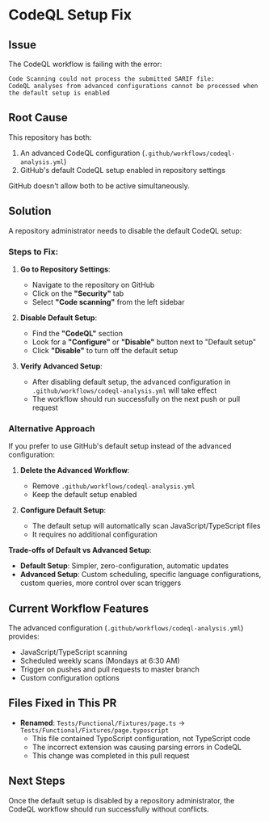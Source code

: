 # CodeQL Setup Fix

## Issue

The CodeQL workflow is failing with the error:
```
Code Scanning could not process the submitted SARIF file:
CodeQL analyses from advanced configurations cannot be processed when the default setup is enabled
```

## Root Cause

This repository has both:
1. An advanced CodeQL configuration (`.github/workflows/codeql-analysis.yml`)
2. GitHub's default CodeQL setup enabled in repository settings

GitHub doesn't allow both to be active simultaneously.

## Solution

A repository administrator needs to disable the default CodeQL setup:

### Steps to Fix:

1. **Go to Repository Settings**:
   - Navigate to the repository on GitHub
   - Click on the **"Security"** tab
   - Select **"Code scanning"** from the left sidebar

2. **Disable Default Setup**:
   - Find the **"CodeQL"** section
   - Look for a **"Configure"** or **"Disable"** button next to "Default setup"
   - Click **"Disable"** to turn off the default setup

3. **Verify Advanced Setup**:
   - After disabling default setup, the advanced configuration in `.github/workflows/codeql-analysis.yml` will take effect
   - The workflow should run successfully on the next push or pull request

### Alternative Approach

If you prefer to use GitHub's default setup instead of the advanced configuration:

1. **Delete the Advanced Workflow**:
   - Remove `.github/workflows/codeql-analysis.yml`
   - Keep the default setup enabled

2. **Configure Default Setup**:
   - The default setup will automatically scan JavaScript/TypeScript files
   - It requires no additional configuration

**Trade-offs of Default vs Advanced Setup**:
- **Default Setup**: Simpler, zero-configuration, automatic updates
- **Advanced Setup**: Custom scheduling, specific language configurations, custom queries, more control over scan triggers

## Current Workflow Features

The advanced configuration (`.github/workflows/codeql-analysis.yml`) provides:
- JavaScript/TypeScript scanning
- Scheduled weekly scans (Mondays at 6:30 AM)
- Trigger on pushes and pull requests to master branch
- Custom configuration options

## Files Fixed in This PR

- **Renamed**: `Tests/Functional/Fixtures/page.ts` → `Tests/Functional/Fixtures/page.typoscript`
  - This file contained TypoScript configuration, not TypeScript code
  - The incorrect extension was causing parsing errors in CodeQL
  - This change was completed in this pull request

## Next Steps

Once the default setup is disabled by a repository administrator, the CodeQL workflow should run successfully without conflicts.